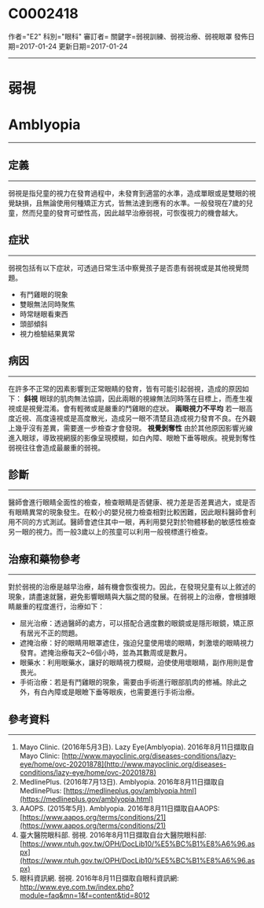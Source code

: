# C0002418
作者="E2"
科別="眼科"
審訂者=
關鍵字=弱視訓練、弱視治療、弱視眼罩
發佈日期=2017-01-24
更新日期=2017-01-24

----------
# 弱視 
# Amblyopia
----------
## 定義
----------

弱視是指兒童的視力在發育過程中，未發育到適當的水準，造成單眼或是雙眼的視覺缺損，且無論使用何種矯正方式，皆無法達到應有的水準。一般發現在7歲的兒童，然而兒童的發育可塑性高，因此越早治療弱視，可恢復視力的機會越大。 

## 症狀
----------

弱視包括有以下症狀，可透過日常生活中察覺孩子是否患有弱視或是其他視覺問題。

- 有鬥雞眼的現象
- 雙眼無法同時聚焦
- 時常瞇眼看東西
- 頭部傾斜
- 視力檢驗結果異常 
## 病因
----------

在許多不正常的因素影響到正常眼睛的發育，皆有可能引起弱視，造成的原因如下：
**斜視**
眼球的肌肉無法協調，因此兩眼的視線無法同時落在目標上，而產生複視或是視覺混淆。會有輕微或是嚴重的鬥雞眼的症狀。
**兩眼視力不平均**
若一眼高度近視、高度遠視或是高度散光，造成另一眼不清楚且造成視力發育不良。在外觀上幾乎沒有差異，需要進一步檢查才會發現。
**視覺剝奪性**
由於其他原因影響光線進入眼球，導致視網膜的影像呈現模糊，如白內障、眼瞼下垂等眼疾。視覺剝奪性弱視往往會造成最嚴重的弱視。 

## 診斷
----------

醫師會進行眼睛全面性的檢查，檢查眼睛是否健康、視力差是否差異過大，或是否有眼睛異常的現象發生。在較小的嬰兒視力檢查相對比較困難，因此眼科醫師會利用不同的方式測試。醫師會遮住其中一眼，再利用嬰兒對於物體移動的敏感性檢查另一眼的視力。而一般3歲以上的孩童可以利用一般視標進行檢查。 

## 治療和藥物參考
----------

對於弱視的治療是越早治療，越有機會恢復視力。因此，在發現兒童有以上敘述的現象，請盡速就醫，避免影響眼睛與大腦之間的發展。在弱視上的治療，會根據眼睛嚴重的程度進行，治療如下：

- 屈光治療：透過醫師的處方，可以搭配合適度數的眼鏡或是隱形眼鏡，矯正原有居光不正的問題。
- 遮掩治療：好的眼睛用眼罩遮住，強迫兒童使用壞的眼睛，刺激壞的眼睛視力發育。遮掩治療每天2~6個小時，並為其數周或是數月。
- 眼藥水：利用眼藥水，讓好的眼睛視力模糊，迫使使用壞眼睛，副作用則是會畏光。
- 手術治療：若是有鬥雞眼的現象，需要由手術進行眼部肌肉的修補。除此之外，有白內障或是眼瞼下垂等眼疾，也需要進行手術治療。 
## 參考資料
----------
1. Mayo Clinic. (2016年5月3日). Lazy Eye(Amblyopia). 2016年8月11日擷取自Mayo Clinic:
  [http://www.mayoclinic.org/diseases-conditions/lazy-eye/home/ovc-20201878](http://www.mayoclinic.org/diseases-conditions/lazy-eye/home/ovc-20201878)
2. MedlinePlus. (2016年7月13日). Amblyopia. 2016年8月11日擷取自MedlinePlus:
  [https://medlineplus.gov/amblyopia.html](https://medlineplus.gov/amblyopia.html)
3. AAOPS. (2015年5月). Amblyopia. 2016年8月11日擷取自AAOPS:
  [https://www.aapos.org/terms/conditions/21](https://www.aapos.org/terms/conditions/21)
4. 臺大醫院眼科部. 弱視. 2016年8月11日擷取自台大醫院眼科部:
  [https://www.ntuh.gov.tw/OPH/DocLib10/%E5%BC%B1%E8%A6%96.aspx](https://www.ntuh.gov.tw/OPH/DocLib10/%E5%BC%B1%E8%A6%96.aspx)
5. 眼科資訊網. 弱視. 2016年8月11日擷取自眼科資訊網:
  http://www.eye.com.tw/index.php?module=faq&mn=1&f=content&tid=8012


